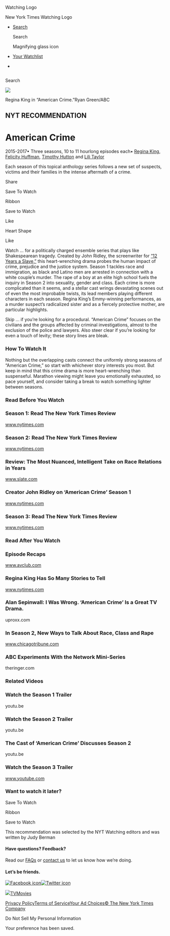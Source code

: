 <div id="react-root">

<div data-reactroot="" data-reactid="1" data-react-checksum="-846978094">

<div class="App__app" data-reactid="2">

[](/watching)

<div class="NavBar__watchingLogo" data-reactid="5">

Watching Logo

New York Times Watching Logo

</div>

  - [<span class="NavBar__visibleDesktop" data-reactid="24">Search</span>](/watching/search)
    
    <div class="NavBar__visibleMobile" data-reactid="25">
    
    <div class="NavSearchIcon__navSearchIcon" data-reactid="26">
    
    Search
    
    Magnifying glass icon
    
    </div>
    
    </div>

  - <span data-reactid="33">[Your Watchlist](/watching/watchlist)</span>
    
    <div class="NavBar__navBarSubHead" data-reactid="36">
    
    </div>

  - 

<div role="main" data-reactid="41">

<div class="NavSearch__navSearch" data-reactid="42">

<div class="NavSearchAutocomplete__autocompleteAndButton" data-reactid="44">

<div class="NavSearchAutocomplete__inputWrapper" style="display:inline-block;" data-reactid="45">

</div>

</div>

Search

</div>

<div data-reactid="48">

<div class="narrowContainer RecommendationLayout__recommendation container" data-reactid="51">

<div class="RecommendationLayout__page clearfix" data-reactid="53">

<div class="row" data-reactid="54">

<div class="section RecommendationLayout__sectionContent RecommendationLayout__imageSection" data-reactid="55">

<div class="RecommendationLayout__imageCol col-md-8 col-md-push-4 col-sm-12" data-reactid="56">

<div data-reactid="57">

<div data-reactid="58">

<div class="CreditedMedia__watchedBadgeCreditedMediaContainer" data-reactid="59">

![](https://static01.nyt.com/images/2017/03/14/watching/american-crime-watching-recommendation/american-crime-watching-recommendation-videoSixteenByNineJumbo1600-v2.jpg)

</div>

<div class="CreditedMedia__creditAndCaption" data-reactid="63">

<span class="CreditedMedia__caption" data-reactid="64">Regina King in
“American
Crime.”</span><span class="CreditedMedia__credit" data-reactid="65">Ryan
Green/ABC</span>

</div>

</div>

</div>

</div>

<div class="col-md-4 col-md-pull-8 col-sm-12" data-reactid="66">

<div class="Info__info" data-reactid="67">

## NYT RECOMMENDATION

# American Crime

<div class="Info__subtitle" data-reactid="70">

<span class="Info__years" data-reactid="71">2015-2017</span><span class="Info__subtitleBullet" data-reactid="72">•
</span><span data-reactid="73">Three seasons, 10 to 11 hourlong episodes
each</span><span class="Info__subtitleBullet" data-reactid="74">•
</span><span data-reactid="75">[Regina
King](/watching/search?q=Regina%20King&actor=regina-king), [Felicity
Huffman](/watching/search?q=Felicity%20Huffman&actor=felicity-huffman),
[Timothy
Hutton](/watching/search?q=Timothy%20Hutton&actor=timothy-hutton) and
[Lili Taylor](/watching/search?q=Lili%20Taylor&actor=lili-taylor)</span>

</div>

Each season of this topical anthology series follows a new set of
suspects, victims and their families in the intense aftermath of a
crime.

<div class="Info__actions" data-reactid="84">

<div class="NYTSocialShare__overlayTriggerContainer" data-reactid="85">

Share

<div class="NYTSocialShare__overlay" style="display:none;" data-reactid="87">

</div>

</div>

<div class="_sharedIconStyles__SVGiconContainer" data-reactid="89">

Save To Watch

Ribbon

</div>

<span class="SaveToWatchlistButton__buttonText" data-reactid="96">Save
to Watch</span>

<div class="_sharedIconStyles__SVGiconContainer" data-reactid="98">

Like

Heart Shape

</div>

<span class="LikeButton__buttonText" data-reactid="105">Like</span>

</div>

</div>

</div>

</div>

</div>

<div class="row" data-reactid="106">

<div class="section RecommendationLayout__sectionContent" data-reactid="107">

<div class="col-md-8 col-sm-12" data-reactid="108">

<div class="WatchIfs__watchIfs" data-reactid="109">

<div class="WatchIfs__watchIf" data-reactid="110">

<span class="WatchIfs__label" data-reactid="111">Watch ...
</span><span data-reactid="112">for a politically charged ensemble
series that plays like Shakespearean tragedy. Created by John Ridley,
the screenwriter for [“12 Years a
Slave,”](https://www.nytimes.com/watching/recommendations/watching-film-twelve-years-a-slave)
this heart-wrenching drama probes the human impact of crime, prejudice
and the justice system. Season 1 tackles race and immigration, as black
and Latino men are arrested in connection with a white couple’s murder.
The rape of a boy at an elite high school fuels the inquiry in Season 2
into sexuality, gender and class. Each crime is more complicated than it
seems, and a stellar cast wrings devastating scenes out of even the most
improbable twists, its lead members playing different characters in each
season. Regina King’s Emmy-winning performances, as a murder suspect’s
radicalized sister and as a fiercely protective mother, are particular
highlights.</span>

</div>

<div class="WatchIfs__watchIf" data-reactid="113">

<span class="WatchIfs__label" data-reactid="114">Skip ...
</span><span data-reactid="115">if you’re looking for a procedural.
“American Crime” focuses on the civilians and the groups affected by
criminal investigations, almost to the exclusion of the police and
lawyers. Also steer clear if you’re looking for even a touch of levity;
these story lines are bleak.</span>

</div>

</div>

<div class="visible-small-screens" data-reactid="116">

</div>

</div>

<div class="RecommendationLayout__colRight col-md-4 col-sm-12" data-reactid="118">

<div class="visible-large-screens" data-reactid="119">

</div>

<div class="visible-large-screens" data-reactid="120">

</div>

</div>

</div>

</div>

<div class="row" data-reactid="123">

<div class="section RecommendationLayout__sectionContent" data-reactid="124">

</div>

</div>

<div data-reactid="126">

<div class="row" data-reactid="127">

<div class="RecommendationLayout__sectionContent col-md-8 col-sm-12" data-reactid="128">

<div data-reactid="129">

<div class="Recommendation__howToWatchSection" data-reactid="130">

### How To Watch It

<div class="Recommendation__howToWatch" data-reactid="132">

Nothing but the overlapping casts connect the uniformly strong seasons
of “American Crime,” so start with whichever story interests you most.
But keep in mind that this crime drama is more heart-wrenching than
suspenseful. Marathon viewing might leave you emotionally exhausted, so
pace yourself, and consider taking a break to watch something lighter
between seasons.

</div>

</div>

<div data-reactid="133">

<div class="RelatedLinks__section" data-reactid="134">

### Read Before You Watch

<div data-reactid="136">

<div class="RelatedLinks__relatedLink" data-reactid="137">

[](https://www.nytimes.com/2015/03/05/arts/television/review-american-crime-a-series-where-justice-is-far-from-black-or-white.html)

### Season 1: Read The New York Times Review

<div class="RelatedLinks__relatedLinkSubtitle" data-reactid="140">

www.nytimes.com

</div>

</div>

<div class="RelatedLinks__relatedLink" data-reactid="141">

[](https://www.nytimes.com/2016/01/06/arts/television/tv-review-american-crime-season-2.html)

### Season 2: Read The New York Times Review

<div class="RelatedLinks__relatedLinkSubtitle" data-reactid="144">

www.nytimes.com

</div>

</div>

<div class="RelatedLinks__relatedLink" data-reactid="145">

[](http://www.slate.com/articles/arts/television/2015/03/abc_s_american_crime_review_this_is_the_most_nuanced_intelligent_take_on.html)

### Review: The Most Nuanced, Intelligent Take on Race Relations in Years

<div class="RelatedLinks__relatedLinkSubtitle" data-reactid="148">

www.slate.com

</div>

</div>

<div class="RelatedLinks__relatedLink" data-reactid="149">

[](https://www.nytimes.com/2015/03/04/arts/television/american-crime-john-ridleys-new-series-on-abc.html)

### Creator John Ridley on ‘American Crime’ Season 1

<div class="RelatedLinks__relatedLinkSubtitle" data-reactid="152">

www.nytimes.com

</div>

</div>

<div class="RelatedLinks__relatedLink" data-reactid="153">

[](https://www.nytimes.com/2017/03/09/arts/television/review-american-crime-season-3-abc.html)

### Season 3: Read The New York Times Review

<div class="RelatedLinks__relatedLinkSubtitle" data-reactid="156">

www.nytimes.com

</div>

</div>

</div>

</div>

<div class="RelatedLinks__section" data-reactid="157">

### Read After You Watch

<div data-reactid="159">

<div class="RelatedLinks__relatedLink" data-reactid="160">

[](http://www.avclub.com/tv/american-crime/)

### Episode Recaps

<div class="RelatedLinks__relatedLinkSubtitle" data-reactid="163">

www.avclub.com

</div>

</div>

<div class="RelatedLinks__relatedLink" data-reactid="164">

[](https://www.nytimes.com/2016/03/06/arts/television/regina-king-profile.html)

### Regina King Has So Many Stories to Tell

<div class="RelatedLinks__relatedLinkSubtitle" data-reactid="167">

www.nytimes.com

</div>

</div>

<div class="RelatedLinks__relatedLink" data-reactid="168">

[](http://uproxx.com/sepinwall/i-was-wrong-american-crime-is-a-great-tv-drama/)

### Alan Sepinwall: I Was Wrong. ‘American Crime’ Is a Great TV Drama.

<div class="RelatedLinks__relatedLinkSubtitle" data-reactid="171">

uproxx.com

</div>

</div>

<div class="RelatedLinks__relatedLink" data-reactid="172">

[](http://www.chicagotribune.com/entertainment/tv/ct-american-crime-finale-racism-and-class-20160310-story.html)

### In Season 2, New Ways to Talk About Race, Class and Rape

<div class="RelatedLinks__relatedLinkSubtitle" data-reactid="175">

www.chicagotribune.com

</div>

</div>

<div class="RelatedLinks__relatedLink" data-reactid="176">

[](https://theringer.com/abc-miniseries-when-we-rise-american-crime-b1318c140d1e#.meogkilxn)

### ABC Experiments With the Network Mini-Series

<div class="RelatedLinks__relatedLinkSubtitle" data-reactid="179">

theringer.com

</div>

</div>

</div>

</div>

<div class="RelatedLinks__section" data-reactid="180">

### Related Videos

<div data-reactid="182">

<div class="RelatedLinks__relatedLink" data-reactid="183">

[](https://youtu.be/Uu2P7ABRLRw)

### Watch the Season 1 Trailer

<div class="RelatedLinks__relatedLinkSubtitle" data-reactid="186">

youtu.be

</div>

</div>

<div class="RelatedLinks__relatedLink" data-reactid="187">

[](https://youtu.be/5gkJiPRkbj8)

### Watch the Season 2 Trailer

<div class="RelatedLinks__relatedLinkSubtitle" data-reactid="190">

youtu.be

</div>

</div>

<div class="RelatedLinks__relatedLink" data-reactid="191">

[](https://youtu.be/bfGwQm-SsPs)

### The Cast of ‘American Crime’ Discusses Season 2

<div class="RelatedLinks__relatedLinkSubtitle" data-reactid="194">

youtu.be

</div>

</div>

<div class="RelatedLinks__relatedLink" data-reactid="195">

[](https://www.youtube.com/watch?v=kY21RZvuF2A)

### Watch the Season 3 Trailer

<div class="RelatedLinks__relatedLinkSubtitle" data-reactid="198">

www.youtube.com

</div>

</div>

</div>

</div>

</div>

</div>

</div>

</div>

<div class="row" data-reactid="199">

<div class="RecommendationLayout__sectionContent col-md-8 col-sm-12" data-reactid="200">

<div class="Recommendation__secondButton" data-reactid="201">

### Want to watch it later?

<div class="_sharedIconStyles__SVGiconContainer" data-reactid="204">

Save To Watch

Ribbon

</div>

<span class="SaveToWatchlistButton__buttonText" data-reactid="211">Save
to Watch</span>

</div>

</div>

</div>

<div class="row" data-reactid="212">

<div class="RecommendationLayout__sectionContent RecommendationLayout__noBorder col-md-8 col-sm-12" data-reactid="213">

<div class="Recommendation__footerText" data-reactid="214">

<div data-reactid="215">

This recommendation was selected by the NYT Watching editors and was
written by Judy Berman

</div>

</div>

</div>

</div>

</div>

<div class="row" data-reactid="216">

<div class="col-md-12 col-sm-12" data-reactid="217">

</div>

</div>

</div>

</div>

</div>

</div>

<div class="container" data-reactid="220">

<div class="row" data-reactid="221">

<div class="col-sm-6" data-reactid="222">

<div class="section Footer__footerBlock" data-reactid="223">

#### Have questions? Feedback?

<div class="Footer__promptSubtitle" data-reactid="225">

Read our [FAQs](//www.nytimes.com/2017/01/10/watching/faq.html "faq") or
[contact us](mailto:watchingcare@nytimes.com) to let us know how we’re
doing.

</div>

</div>

</div>

<div class="col-sm-6" data-reactid="232">

<div class="section Footer__footerBlock" data-reactid="233">

#### Let’s be friends.

<div class="Footer__social" data-reactid="235">

[![Facebook
icon](/watching/assets/web/img/footer_facebook_icon.48f8f0ac.svg)](https://www.facebook.com/nytwatching/ "facebook")[![Twitter
icon](/watching/assets/web/img/footer_twitter_icon.f138d306.svg)](https://twitter.com/watching "twitter")

</div>

</div>

</div>

</div>

</div>

<div class="container-fluid" data-reactid="240">

<div class="Footer__footerLinks" data-reactid="241">

<div class="row" data-reactid="242">

<div class="col-lg-6 col-md-12 col-sm-12" data-reactid="243">

<div class="Footer__bottomLinksLeft" data-reactid="244">

<span data-reactid="245">[![](/watching/assets/web/img/the-new-york-times.c0889830.svg)](//www.nytimes.com)</span><span data-reactid="248">[TV](//www.nytimes.com/section/arts/television)</span><span data-reactid="250">[Movies](//www.nytimes.com/section/movies)</span>

</div>

</div>

<div class="col-lg-6 col-md-12 col-sm-12" data-reactid="252">

<div class="Footer__bottomLinksRight" data-reactid="253">

<span data-reactid="254">[Privacy
Policy](//www.nytimes.com/content/help/rights/privacy/policy/privacy-policy.html)</span><span data-reactid="256">[Terms
of
Service](//www.nytimes.com/content/help/rights/terms/terms-of-service.html)</span><span data-reactid="258">[Your
Ad
Choices](//www.nytimes.com/content/help/rights/privacy/policy/privacy-policy.html#pp)</span><span data-reactid="260">[©
The New York Times Company](http://www.nytco.com/)</span>

</div>

</div>

<div data-reactid="262">

<span class="Footer__ccpa" data-reactid="263"><span>Do Not Sell My
Personal Information</span></span>

</div>

<div class="Snackbar__snackbar Snackbar__fadeOut" data-reactid="265">

<div class="Snackbar__content" role="status" data-reactid="266">

Your preference has been saved.

</div>

</div>

</div>

</div>

</div>

</div>

</div>

</div>
